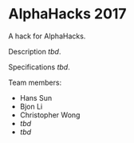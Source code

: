# AlphaHacks 2017

A hack for AlphaHacks.

Description _tbd_.

Specifications _tbd_.

Team members:
- Hans Sun
- Bjon Li
- Christopher Wong
- _tbd_
- _tbd_